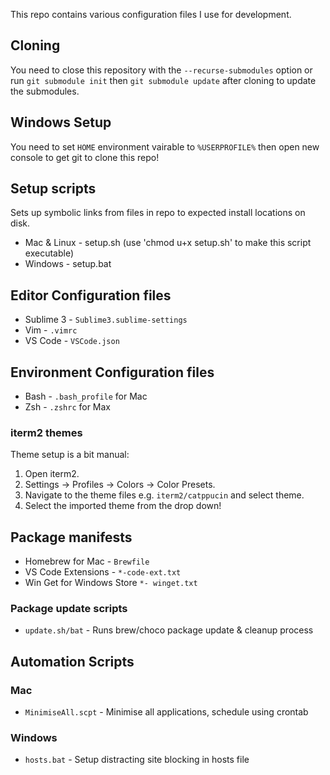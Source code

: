 This repo contains various configuration files I use for development.

## Cloning
You need to close this repository with the `--recurse-submodules` option or run `git submodule init` then `git submodule update` after cloning to update the submodules.

## Windows Setup
You need to set `HOME` environment vairable to `%USERPROFILE%` then open new console to get git to clone this repo!

## Setup scripts
Sets up symbolic links from files in repo to expected install locations on disk.
* Mac & Linux - setup.sh (use 'chmod u+x setup.sh' to make this script executable)
* Windows - setup.bat

## Editor Configuration files
* Sublime 3  - `Sublime3.sublime-settings`
* Vim  - `.vimrc`
* VS Code  - `VSCode.json`

## Environment Configuration files
* Bash - `.bash_profile` for Mac
* Zsh - `.zshrc` for Max

### iterm2 themes
Theme setup is a bit manual:
1. Open iterm2.
2. Settings -> Profiles -> Colors -> Color Presets.
3. Navigate to the theme files e.g. `iterm2/catppucin` and select theme.
4. Select the imported theme from the drop down!

## Package manifests
* Homebrew for Mac - `Brewfile`
* VS Code Extensions - `*-code-ext.txt`
* Win Get for Windows Store `*- winget.txt`

### Package update scripts
* `update.sh/bat` - Runs brew/choco package update & cleanup process

## Automation Scripts

### Mac
* `MinimiseAll.scpt` - Minimise all applications, schedule using crontab

### Windows
* `hosts.bat` - Setup distracting site blocking in hosts file
